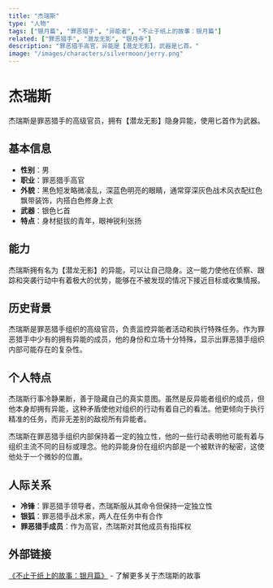 ```yaml
---
title: "杰瑞斯"
type: "人物"
tags: ["银月篇", "罪恶猎手", "异能者", "不止于纸上的故事：银月篇"]
related: ["罪恶猎手", "潜龙无影", "银月寺"]
description: "罪恶猎手高官，异能是【潜龙无影】，武器是匕首。"
image: "/images/characters/silvermoon/jerry.png"
---
```

# 杰瑞斯

杰瑞斯是罪恶猎手的高级官员，拥有【潜龙无影】隐身异能，使用匕首作为武器。

## 基本信息

- **性别**：男
- **职业**：罪恶猎手高官
- **外貌**：黑色短发略微凌乱，深蓝色明亮的眼睛，通常穿深灰色战术风衣配红色飘带装饰，内搭白色修身上衣
- **武器**：银色匕首
- **特点**：身材挺拔的青年，眼神锐利张扬

## 能力

杰瑞斯拥有名为【潜龙无影】的异能，可以让自己隐身。这一能力使他在侦察、跟踪和突袭行动中有着极大的优势，能够在不被发现的情况下接近目标或收集情报。

## 历史背景

杰瑞斯是罪恶猎手组织的高级官员，负责监控异能者活动和执行特殊任务。作为罪恶猎手中少有的拥有异能的成员，他的身份和立场十分特殊，显示出罪恶猎手组织内部可能存在的复杂性。

## 个人特点

杰瑞斯行事冷静果断，善于隐藏自己的真实意图。虽然是反异能者组织的成员，但他本身却拥有异能，这种矛盾使他对组织的行动有着自己的看法。他更倾向于执行精准的任务，而非无差别的敌视所有异能者。

<div class="spoiler" data-source="《不止于纸上的故事：银月篇》">
杰瑞斯在罪恶猎手组织内部保持着一定的独立性，他的一些行动表明他可能有着与组织主流不同的目标或理念。他的异能身份在组织内部是一个被默许的秘密，这使他处于一个微妙的位置。
</div>

## 人际关系

- **冷锋**：罪恶猎手领导者，杰瑞斯服从其命令但保持一定独立性
- **银狐**：罪恶猎手战术家，两人在任务中有合作
- **罪恶猎手成员**：作为高官，杰瑞斯对其他成员有指挥权

## 外部链接

[《不止于纸上的故事：银月篇》](https://tobenot.itch.io/beyond-books) - 了解更多关于杰瑞斯的故事 